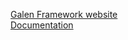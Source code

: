 <a href="http://galenframework.com/"> Galen Framework website <a/><br>
<a href="http://galenframework.com/docs/all/"> Documentation </a> 